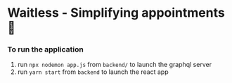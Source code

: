 # Waitless - Simplifying appointments 🧬

### To run the application
1. run `npx nodemon app.js` from `backend/` to launch the graphql server
2. run `yarn start` from `backend` to launch the react app
